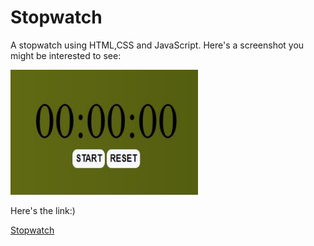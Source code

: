 <h1>Stopwatch</h1>

A stopwatch using HTML,CSS and JavaScript. Here's a screenshot you might be interested to see:

<img src="stopwatch image.JPG" alt="stopwatch" width="300" height="200">

Here's the link:)

<a href="https://alkatrivedi.github.io/Stopwatch/">Stopwatch</a>